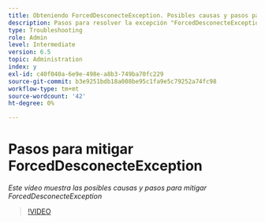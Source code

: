 ```yaml
---
title: Obteniendo ForcedDesconecteException. Posibles causas y pasos para mitigar el problema.
description: Pasos para resolver la excepción "ForcedDesconecteException - Este miembro ha sido forzado a salir del sistema distribuido".
type: Troubleshooting
role: Admin
level: Intermediate
version: 6.5
topic: Administration
index: y
exl-id: c40f040a-6e9e-498e-a8b3-749ba70fc229
source-git-commit: b3e9251bdb18a008be95c1fa9e5c79252a74fc98
workflow-type: tm+mt
source-wordcount: '42'
ht-degree: 0%

---
```


# Pasos para mitigar ForcedDesconecteException

*Este vídeo muestra las posibles causas y pasos para mitigar ForcedDesconecteException*

>[!VIDEO](https://video.tv.adobe.com/v/335483?quality=12&learn=on)
